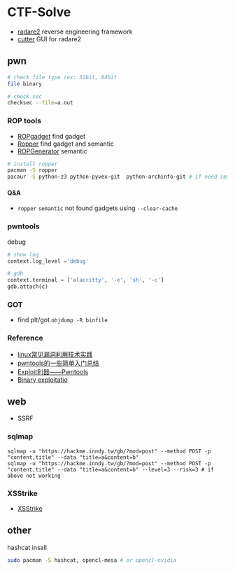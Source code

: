 # CTF-Solve
  - [radare2](https://github.com/radare/radare2) reverse engineering framework
  - [cutter](https://github.com/radareorg/cutter) GUI for radare2 

## pwn
  ``` bash
  # check file type (ex: 32bit, 64bit
  file binary

  # check sec 
  checksec --file=a.out 

  ```

### ROP tools
  - [ROPgadget](https://github.com/JonathanSalwan/ROPgadget) find gadget
  - [Ropper](https://github.com/sashs/Ropper) find gadget and semantic
  - [ROPGenerator](https://github.com/Boyan-MILANOV/ropgenerator) semantic
  
  ``` bash
  # install ropper
  pacman -S ropper
  pacaur -S python-z3 python-pyvex-git  python-archinfo-git # if need semantic
  ```

#### Q&A
  - `ropper` `semantic` not found gadgets using `--clear-cache`

### pwntools
  debug
  ``` python
  # show log
  context.log_level ='debug'

  # gdb
  context.terminal = ['alacritty', '-e', 'sh', '-c']
  gdb.attach(c)
  ```

### GOT
  - find plt/got `objdump -R binfile`

### Reference
  - [linux常见漏洞利用技术实践](https://wooyun.js.org/drops/linux%E5%B8%B8%E8%A7%81%E6%BC%8F%E6%B4%9E%E5%88%A9%E7%94%A8%E6%8A%80%E6%9C%AF%E5%AE%9E%E8%B7%B5.html)
  - [pwntools的一些简单入门总结](https://prowes5.github.io/2018/08/06/pwntools%E7%9A%84%E4%B8%80%E4%BA%9B%E7%AE%80%E5%8D%95%E5%85%A5%E9%97%A8%E6%80%BB%E7%BB%93/)
  - [Exploit利器——Pwntools](http://brieflyx.me/2015/python-module/pwntools-intro/)
  - [Binary exploitatio](https://www.slideshare.net/AngelBoy1/binary-exploitation-ais3)

## web
  - SSRF

### sqlmap
  ```
  sqlmap -u "https://hackme.inndy.tw/gb/?mod=post" --method POST -p "content,title" --data "title=a&content=b"  
  sqlmap -u "https://hackme.inndy.tw/gb/?mod=post" --method POST -p "content,title" --data "title=a&content=b" --level=3 --risk=3 # if above not working
  ```

### XSStrike
  - [XSStrike](https://github.com/s0md3v/XSStrike)
  
## other
  hashcat insall
  ``` bash
  sudo pacman -S hashcat, opencl-mesa # or opencl-nvidia
  ```
